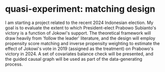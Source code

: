 # quasi-experiment: matching design
I am starting a project related to the recent 2024 Indonesian election. My goal is to evaluate the extent to which President-elect Prabowo Subianto's victory is a function of Jokowi's support. The theoretical framework will draw heavily from 'follow the leader' literature, and the design will employ propensity score matching and inverse propensity weighting to estimate the effect of Jokowi's vote in 2019 (assigned as the treatment) on Prabowo's victory in 2024. A set of covariates balance check will be presented, and the guided causal graph will be used as part of the data-generating process.
